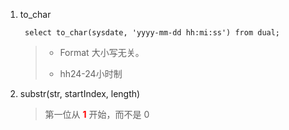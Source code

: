 1. to_char

		select to_char(sysdate, 'yyyy-mm-dd hh:mi:ss') from dual;

	> - Format 大小写无关。
	> 
	> - hh24-24小时制
	
2. substr(str, startIndex, length)

	> 第一位从 <font color='red'>**1**</font> 开始，而不是 0
	